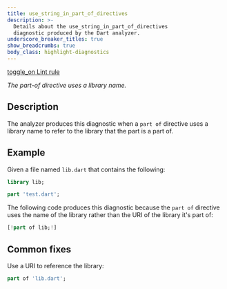 ```yaml
---
title: use_string_in_part_of_directives
description: >-
  Details about the use_string_in_part_of_directives
  diagnostic produced by the Dart analyzer.
underscore_breaker_titles: true
show_breadcrumbs: true
body_class: highlight-diagnostics
---
```


<div class="tags">
  <a class="tag-label"
      href="/tools/linter-rules/use_string_in_part_of_directives"
      title="Learn about the lint rule that enables this diagnostic."
      aria-label="Learn about the lint rule that enables this diagnostic."
      target="_blank">
    <span class="material-symbols" aria-hidden="true">toggle_on</span>
    <span>Lint rule</span>
  </a>
</div>

_The part-of directive uses a library name._

## Description

The analyzer produces this diagnostic when a `part of` directive uses a
library name to refer to the library that the part is a part of.

## Example

Given a file named `lib.dart` that contains the following:

```dart
library lib;

part 'test.dart';
```

The following code produces this diagnostic because the `part of`
directive uses the name of the library rather than the URI of the library
it's part of:

```dart
[!part of lib;!]
```

## Common fixes

Use a URI to reference the library:

```dart
part of 'lib.dart';
```
